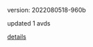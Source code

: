 version: 2022080518-960b

updated 1 avds

[details](https://github.com/0x74f917491bfa7ebfa379/ali_avd_db/blob/master/change_log/2022/08/05/18/960b.txt)